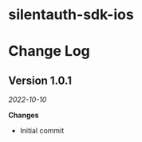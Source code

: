 # silentauth-sdk-ios

Change Log
==========
## Version 1.0.1
_2022-10-10_

**Changes**
- Initial commit


